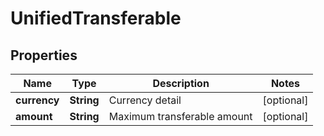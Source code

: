 
# UnifiedTransferable

## Properties

Name | Type | Description | Notes
------------ | ------------- | ------------- | -------------
**currency** | **String** | Currency detail |  [optional]
**amount** | **String** | Maximum transferable amount |  [optional]

